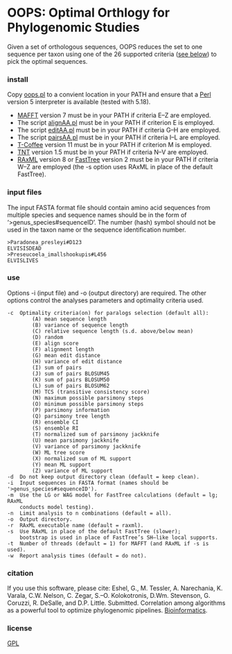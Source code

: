# OOPS: Optimal Orthlogy for Phylogenomic Studies

Given a set of orthologous sequences, OOPS reduces the set to one sequence per taxon  using one of the 26 supported criteria ([see below](#use)) to pick the optimal sequences.

### install
Copy [oops.pl](https://github.com/dpl10/oops/blob/master/oops.pl) to a convient location in your PATH and ensure that a [Perl](https://www.perl.org/) version 5 interpreter is available (tested with 5.18).
* [MAFFT](https://mafft.cbrc.jp/alignment/software/) version 7 must be in your PATH if criteria E–Z are employed.
* The script [alignAA.pl](https://github.com/dpl10/oops/blob/master/alignAA.pl) must be in your PATH if criterion E is employed.
* The script [editAA.pl](https://github.com/dpl10/oops/blob/master/editAA.pl) must be in your PATH if criteria G–H are employed.
* The script [pairsAA.pl](https://github.com/dpl10/oops/blob/master/pairsAA.pl) must be in your PATH if criteria I–L are employed.
* [T-Coffee](http://tcoffee.org/) version 11 must be in your PATH if criterion M is employed.
* [TNT](http://www.lillo.org.ar/phylogeny/tnt/) version 1.5 must be in your PATH if criteria N–V are employed.
* [RAxML](https://github.com/stamatak/standard-RAxML) version 8 or [FastTree](http://meta.microbesonline.org/fasttree/#Install) version 2 must be in your PATH if criteria W–Z are employed (the -s option uses RAxML in place of the default FastTree).

### input files
The input FASTA format file should contain amino acid sequences from multiple species and sequence names should be in the form of ‘>genus_species#sequenceID’. The number (hash) symbol should not be used in the taxon name or the sequence identification number.
```plaintext
>Paradonea_presleyi#D123
ELVISISDEAD
>Preseucoela_imallshookupis#L456
ELVISLIVES
```
### use
Options -i (input file) and -o (output directory) are required. The other options control the analyses parameters and optimality criteria used.

```plaintext
-c	Optimality criteria(on) for paralogs selection (default all):
		(A) mean sequence length
		(B) variance of sequence length
		(C) relative sequence length (s.d. above/below mean)
		(D) random
		(E) align score
		(F) alignment length
		(G) mean edit distance
		(H) variance of edit distance
		(I) sum of pairs
		(J) sum of pairs BLOSUM45
		(K) sum of pairs BLOSUM50
		(L) sum of pairs BLOSUM62
		(M) TCS (transitive consistency score)
		(N) maximum possible parsimony steps
		(O) minimum possible parsimony steps
		(P) parsimony information
		(Q) parsimony tree length
		(R) ensemble CI
		(S) ensemble RI
		(T) normalized sum of parsimony jackknife
		(U) mean parsimony jackknife
		(V) variance of parsimony jackknife
		(W) ML tree score
		(X) normalized sum of ML support
		(Y) mean ML support
		(Z) variance of ML support
-d	Do not keep output directory clean (default = keep clean).
-i	Input sequences in FASTA format (names should be '>genus_species#sequenceID').
-m	Use the LG or WAG model for FastTree calculations (default = lg; RAxML
	conducts model testing).
-n	Limit analysis to n combinations (default = all).
-o	Output directory.
-r	RAxML executable name (default = raxml).
-s	Use RAxML in place of the default FastTree (slower);
	bootstrap is used in place of FastTree’s SH–like local supports.
-t	Number of threads (default = 1) for MAFFT (and RAxML if -s is used).
-w	Report analysis times (default = do not).
```

### citation
If you use this software, please cite: Eshel, G., M. Tessler, A. Narechania, K. Varala, C.W. Nelson, C. Zegar, S.–O. Kolokotronis, D.Wm. Stevenson, G. Coruzzi, R. DeSalle, and D.P. Little. Submitted. Correlation among algorithms as a powerful tool to optimize phylogenomic pipelines. [Bioinformatics](https://doi.org/ADD_DOI).

### license
[GPL](https://github.com/dpl10/oops/blob/master/LICENSE)
